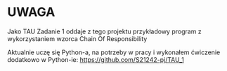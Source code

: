 # UWAGA #
Jako TAU Zadanie 1 oddaje z tego projektu przykładowy program z wykorzystaniem wzorca Chain Of Responsibility


Aktualnie uczę się Python-a, na potrzeby w pracy i wykonałem ćwiczenie dodatkowo w Python-ie:
https://github.com/S21242-pj/TAU_1



